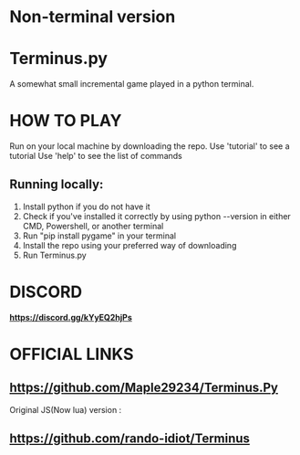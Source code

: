 # Non-terminal version

# Terminus.py
A somewhat small incremental game played in a python terminal.
# __HOW TO PLAY__
Run on your local machine by downloading the repo.
Use 'tutorial' to see a tutorial 
Use 'help' to see the list of commands

## Running locally:
   1. Install python if you do not have it
   2. Check if you've installed it correctly by using python --version in either CMD, Powershell, or another terminal
   3. Run "pip install pygame" in your terminal
   4. Install the repo using your preferred way of downloading
   5. Run Terminus.py

# __DISCORD__
**https://discord.gg/kYyEQ2hjPs**


# OFFICIAL LINKS
## https://github.com/Maple29234/Terminus.Py
Original JS(Now lua) version : 
## https://github.com/rando-idiot/Terminus

